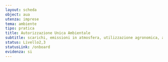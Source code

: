 ```yaml
---
layout: scheda
object: aua
utenza: imprese
tema: ambiente
tipo: pratica
title: Autorizzazione Unica Ambientale
subtitle: scarichi, emissioni in atmosfera, utilizzazione agronomica, acustica, rumore, rifiuti, autorizzazione, AUA
status: Livello2,3
statusLink: /onboard
evidenza: si
---
```

